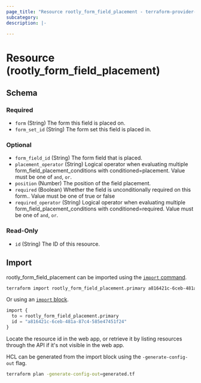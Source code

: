 ```yaml
---
page_title: "Resource rootly_form_field_placement - terraform-provider-rootly"
subcategory:
description: |-
    
---
```


# Resource (rootly_form_field_placement)





<!-- schema generated by tfplugindocs -->
## Schema

### Required

- `form` (String) The form this field is placed on.
- `form_set_id` (String) The form set this field is placed in.

### Optional

- `form_field_id` (String) The form field that is placed.
- `placement_operator` (String) Logical operator when evaluating multiple form_field_placement_conditions with conditioned=placement. Value must be one of `and`, `or`.
- `position` (Number) The position of the field placement.
- `required` (Boolean) Whether the field is unconditionally required on this form.. Value must be one of true or false
- `required_operator` (String) Logical operator when evaluating multiple form_field_placement_conditions with conditioned=required. Value must be one of `and`, `or`.

### Read-Only

- `id` (String) The ID of this resource.

## Import

rootly_form_field_placement can be imported using the [`import` command](https://developer.hashicorp.com/terraform/cli/commands/import).

```sh
terraform import rootly_form_field_placement.primary a816421c-6ceb-481a-87c4-585e47451f24
```

Or using an [`import` block](https://developer.hashicorp.com/terraform/language/import).

```terraform
import {
  to = rootly_form_field_placement.primary
  id = "a816421c-6ceb-481a-87c4-585e47451f24"
}
```

Locate the resource id in the web app, or retrieve it by listing resources through the API if it's not visible in the web app.

HCL can be generated from the import block using the `-generate-config-out` flag.

```sh
terraform plan -generate-config-out=generated.tf
```
